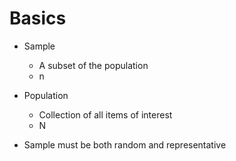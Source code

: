 # Basics

- Sample
  - A subset of the population
  - n

- Population
  - Collection of all items of interest
  - N


- Sample must be both random and representative
